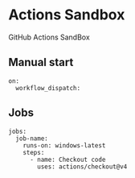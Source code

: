 # Actions Sandbox

GitHub Actions SandBox

## Manual start

```
on:
  workflow_dispatch:

```

## Jobs

```
jobs:
  job-name:
    runs-on: windows-latest
    steps:
      - name: Checkout code
        uses: actions/checkout@v4
```
